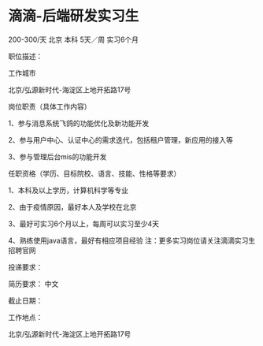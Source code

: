 # 滴滴-后端研发实习生

200-300/天 北京 本科 5天／周 实习6个月

职位描述：

工作城市

 北京/弘源新时代-海淀区上地开拓路17号 

岗位职责（具体工作内容） 

1、参与消息系统飞鸽的功能优化及新功能开发 

2、参与用户中心、认证中心的需求迭代，包括租户管理，新应用的接入等 

3、参与管理后台mis的功能开发 

任职资格（学历、目标院校、语言、技能、性格等要求） 

1、本科及以上学历，计算机科学等专业

 2、由于疫情原因，最好本人及学校在北京 

3、最好可实习6个月以上，每周可以实习至少4天 

4、熟练使用java语言，最好有相应项目经验 注：更多实习岗位请关注滴滴实习生招聘官网

投递要求：

简历要求： 中文

截止日期：

工作地点：

北京/弘源新时代-海淀区上地开拓路17号
